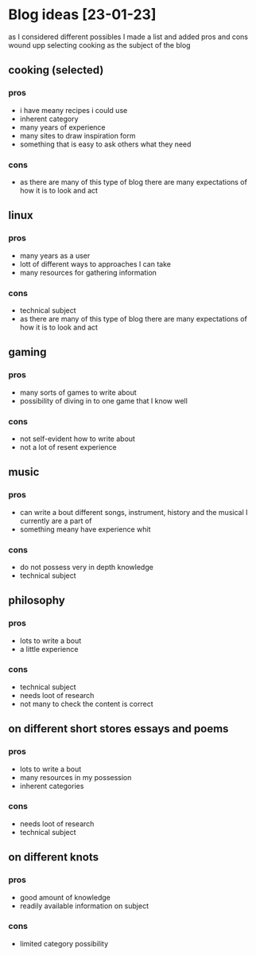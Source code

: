 # Blog ideas [23-01-23]

as I considered different possibles I made a list and added pros and cons
wound upp selecting cooking as the subject of the blog

## cooking (selected)
### pros
- i have meany recipes i could use
- inherent category
- many years of experience
- many sites to draw inspiration form
- something that is easy to ask others what they need

### cons
- as there are many of this type of blog there are many expectations of how it is to look and act

## linux
### pros
- many years as a user
- lott of different ways to approaches I can take
- many resources for gathering information

### cons
- technical subject
- as there are many of this type of blog there are many expectations of how it is to look and act

## gaming
### pros
- many sorts of games to write about
- possibility of diving in to one game that I know well

### cons
- not self-evident how to write about
- not a lot of resent experience

## music
### pros
- can write a bout different songs, instrument, history and the musical I currently are a part of
- something meany have experience whit

### cons
- do not possess very in depth knowledge
- technical subject

## philosophy
### pros
- lots to write a bout
- a little experience

### cons
- technical subject
- needs loot of research
- not many to check the content is correct

## on different short stores essays and poems
### pros
- lots to write a bout
- many resources in my possession
- inherent categories

### cons
- needs loot of research
- technical subject

## on different knots
### pros
- good amount of knowledge
- readily available information on subject

### cons
- limited category possibility